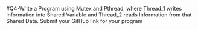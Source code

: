 #Q4-Write a Program using Mutex and Pthread, where Thread_1 writes information into Shared Variable and Thread_2 reads Information from that Shared Data. Submit your GitHub link for your program
